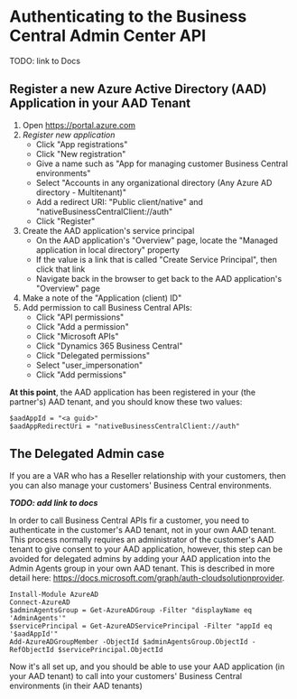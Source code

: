 # Authenticating to the Business Central Admin Center API


TODO: link to Docs





## Register a new Azure Active Directory (AAD) Application in your AAD Tenant

 1. Open https://portal.azure.com
 2. *Register new application*
     - Click "App registrations"
     - Click "New registration"
     - Give a name such as "App for managing customer Business Central environments"
     - Select "Accounts in any organizational directory (Any Azure AD directory - Multitenant)"
     - Add a redirect URI: "Public client/native" and "nativeBusinessCentralClient://auth"
     - Click "Register"
 3. Create the AAD application's service principal
     - On the AAD application's "Overview" page, locate the "Managed application in local directory" property
     - If the value is a link that is called "Create Service Principal", then click that link
     - Navigate back in the browser to get back to the AAD application's "Overview" page
 4. Make a note of the "Application (client) ID"
 5. Add permission to call Business Central APIs:
     - Click "API permissions"
     - Click "Add a permission"
     - Click "Microsoft APIs"
     - Click "Dynamics 365 Business Central"
     - Click "Delegated permissions"
     - Select "user_impersonation"
     - Click "Add permissions"


**At this point**, the AAD application has been registered in your (the partner's) AAD tenant, and you should know these two values:
  
    $aadAppId = "<a guid>"
    $aadAppRedirectUri = "nativeBusinessCentralClient://auth"



## The Delegated Admin case

If you are a VAR who has a Reseller relationship with your customers, then you can also manage your customers' Business Central environments.

***TODO: add link to docs***

In order to call Business Central APIs fir a customer, you need to authenticate in the customer's AAD tenant, not in your own AAD tenant. This process normally requires an administrator of the customer's AAD tenant to give consent to your AAD application, however, this step can be avoided for delegated admins by adding your AAD application into the Admin Agents group in your own AAD tenant. This is described in more detail here: https://docs.microsoft.com/graph/auth-cloudsolutionprovider.

    Install-Module AzureAD
    Connect-AzureAD
    $adminAgentsGroup = Get-AzureADGroup -Filter "displayName eq 'AdminAgents'"
    $servicePrincipal = Get-AzureADServicePrincipal -Filter "appId eq '$aadAppId'"
    Add-AzureADGroupMember -ObjectId $adminAgentsGroup.ObjectId -RefObjectId $servicePrincipal.ObjectId

Now it's all set up, and you should be able to use your AAD application (in your AAD tenant) to call
into your customers' Business Central environments (in their AAD tenants)

